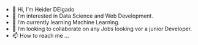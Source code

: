 - 👋 Hi, I’m Heider DElgado
- 👀 I’m interested in Data Science and Web Development. 
- 🌱 I’m currently learning Machine Learning.
- 💞️ I’m looking to collaborate on any Jobs looking vor a junior Developer. 
- 📫 How to reach me ...

<!---
HighDeFing/HighDeFing is a ✨ special ✨ repository because its `README.md` (this file) appears on your GitHub profile.
You can click the Preview link to take a look at your changes.
--->
